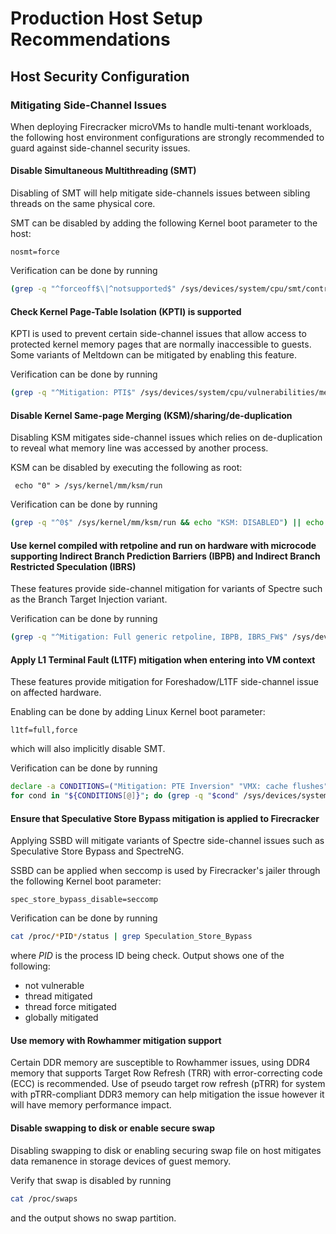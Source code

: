 # Production Host Setup Recommendations

## Host Security Configuration

### Mitigating Side-Channel Issues

When deploying Firecracker microVMs to handle multi-tenant workloads, the
following host environment configurations are strongly recommended to guard
against side-channel security issues.

#### Disable Simultaneous Multithreading (SMT)

  Disabling of SMT will help mitigate side-channels issues between sibling
  threads on the same physical core.

  SMT can be disabled by adding the following Kernel boot parameter to the host:

  ```
  nosmt=force
  ````

  Verification can be done by running

  ```bash
  (grep -q "^forceoff$\|^notsupported$" /sys/devices/system/cpu/smt/control && echo "Hyperthreading: DISABLED") || echo "Hyperthreading: ENABLED"
  ```

#### Check Kernel Page-Table Isolation (KPTI) is supported

  KPTI is used to prevent certain side-channel issues that allow access to
  protected kernel memory pages that are normally inaccessible to guests. Some
  variants of Meltdown can be mitigated by enabling this feature.

  Verification can be done by running

  ```bash
  (grep -q "^Mitigation: PTI$" /sys/devices/system/cpu/vulnerabilities/meltdown && echo "KPTI: SUPPORTED") || echo "KPTI: NOT SUPPORTED"
  ```

#### Disable Kernel Same-page Merging (KSM)/sharing/de-duplication

  Disabling KSM mitigates side-channel issues which relies on de-duplication to
  reveal what memory line was accessed by another process.

  KSM can be disabled by executing the following as root:

  ```
   echo "0" > /sys/kernel/mm/ksm/run
  ```

  Verification can be done by running

  ```bash
  (grep -q "^0$" /sys/kernel/mm/ksm/run && echo "KSM: DISABLED") || echo "KSM: ENABLED"
  ```

#### Use kernel compiled with retpoline and run on hardware with microcode supporting Indirect Branch Prediction Barriers (IBPB) and Indirect Branch Restricted Speculation (IBRS)

  These features provide side-channel mitigation for variants of Spectre such
  as the Branch Target Injection variant.

  Verification can be done by running

  ```bash
  (grep -q "^Mitigation: Full generic retpoline, IBPB, IBRS_FW$" /sys/devices/system/cpu/vulnerabilities/spectre_v2 && echo "retpoline, IBPB, IBRS: ENABLED") || echo "retpoline, IBPB, IBRS: DISABLED"
  ```

#### Apply L1 Terminal Fault (L1TF) mitigation when entering into VM context

  These features provide mitigation for Foreshadow/L1TF side-channel issue on
  affected hardware.

  Enabling can be done by adding Linux Kernel boot parameter:

  ```
  l1tf=full,force
  ```

  which will also implicitly disable SMT.

  Verification can be done by running

  ```bash
  declare -a CONDITIONS=("Mitigation: PTE Inversion" "VMX: cache flushes")
  for cond in "${CONDITIONS[@]}"; do (grep -q "$cond" /sys/devices/system/cpu/vulnerabilities/l1tf && echo "$cond: ENABLED") || echo "$cond: DISABLED"; done
  ```

#### Ensure that Speculative Store Bypass mitigation is applied to Firecracker

  Applying SSBD will mitigate variants of Spectre side-channel issues such as
  Speculative Store Bypass and SpectreNG.

  SSBD can be applied when seccomp is used by Firecracker's jailer through the
  following Kernel boot parameter:

  ```
  spec_store_bypass_disable=seccomp
  ```

  Verification can be done by running

  ```bash
  cat /proc/*PID*/status | grep Speculation_Store_Bypass
  ```

  where *PID* is the process ID being check.  Output shows one of the
  following:
  - not vulnerable
  - thread mitigated
  - thread force mitigated
  - globally mitigated

#### Use memory with Rowhammer mitigation support

  Certain DDR memory are susceptible to Rowhammer issues, using DDR4 memory that
  supports Target Row Refresh (TRR) with error-correcting code (ECC) is
  recommended. Use of pseudo target row refresh (pTRR) for system with
  pTRR-compliant DDR3 memory can help mitigation the issue however it will have
  memory performance impact.

#### Disable swapping to disk or enable secure swap

  Disabling swapping to disk or enabling securing swap file on host mitigates
  data remanence in storage devices of guest memory.

  Verify that swap is disabled by running

  ```bash
  cat /proc/swaps
  ```

  and the output shows no swap partition.
